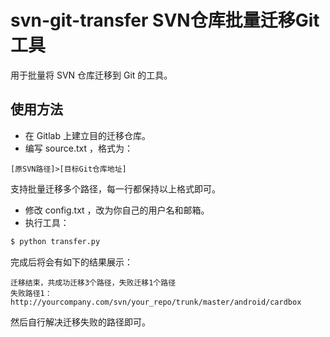 # svn-git-transfer SVN仓库批量迁移Git工具

用于批量将 SVN 仓库迁移到 Git 的工具。

## 使用方法

* 在 Gitlab 上建立目的迁移仓库。
* 编写 source.txt ，格式为：

```
[原SVN路径]>[目标Git仓库地址]
```

支持批量迁移多个路径，每一行都保持以上格式即可。

* 修改 config.txt ，改为你自己的用户名和邮箱。
* 执行工具：

``` sh
$ python transfer.py
```

完成后将会有如下的结果展示：

```
迁移结束，共成功迁移3个路径，失败迁移1个路径
失败路径1：http://yourcompany.com/svn/your_repo/trunk/master/android/cardbox
```

然后自行解决迁移失败的路径即可。
